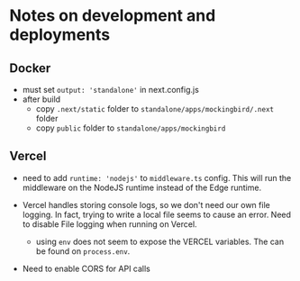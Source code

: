 # Notes on development and deployments

## Docker

- must set `output: 'standalone'` in next.config.js
- after build
  - copy `.next/static` folder to `standalone/apps/mockingbird/.next` folder
  - copy `public` folder to `standalone/apps/mockingbird`

## Vercel

- need to add `runtime: 'nodejs'` to `middleware.ts` config. This will run the middleware on the NodeJS runtime instead of the Edge runtime.
- Vercel handles storing console logs, so we don't need our own file logging. In fact, trying to write a local file seems to cause an error. Need to disable File logging when running on Vercel.

  - using `env` does not seem to expose the VERCEL variables. The can be found on `process.env`.

- Need to enable CORS for API calls
